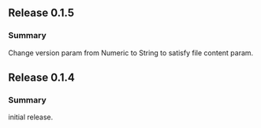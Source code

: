 ## Release 0.1.5

### Summary
Change version param from Numeric to String to satisfy file content param.

## Release 0.1.4

### Summary
initial release.

